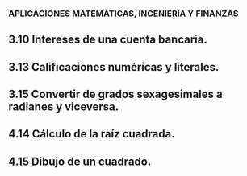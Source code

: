 ### APLICACIONES MATEMÁTICAS, INGENIERIA Y FINANZAS

## 3.10 Intereses de una cuenta bancaria.
## 3.13 Calificaciones numéricas y literales.
## 3.15 Convertir de grados sexagesimales a radianes y viceversa.
## 4.14 Cálculo de la raíz cuadrada.
## 4.15 Dibujo de un cuadrado.
